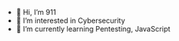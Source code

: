 - 👋 Hi, I’m 911
- 👀 I’m interested in Cybersecurity
- 🌱 I’m currently learning Pentesting, JavaScript

<!---
Its911/Its911 is a ✨ special ✨ repository because its `README.md` (this file) appears on your GitHub profile.
You can click the Preview link to take a look at your changes.
--->
